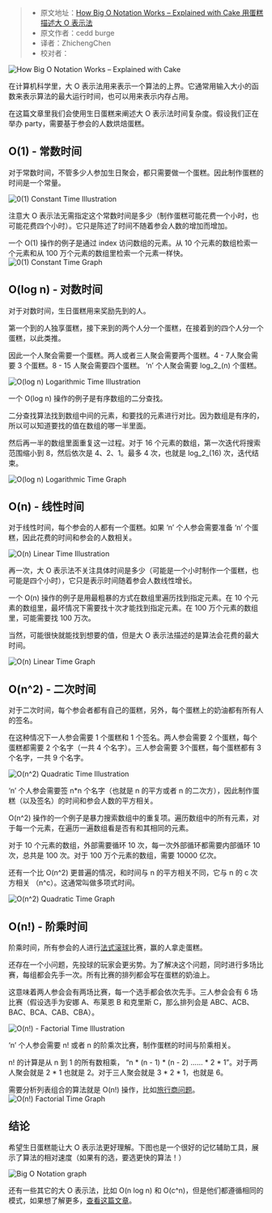> -   原文地址：[How Big O Notation Works – Explained with Cake 用蛋糕描述大 O 表示法](https://www.freecodecamp.org/news/big-o-notation/)
> -   原文作者：cedd burge
> -   译者：ZhichengChen
> -   校对者：

![How Big O Notation Works – Explained with Cake](https://images.unsplash.com/photo-1464349095431-e9a21285b5f3?crop=entropy&cs=tinysrgb&fit=max&fm=jpg&ixid=MXwxMTc3M3wwfDF8c2VhcmNofDEyfHxjYWtlfGVufDB8fHw&ixlib=rb-1.2.1&q=80&w=2000)

在计算机科学里，大 O 表示法用来表示一个算法的上界。它通常用输入大小的函数来表示算法的最大运行时间，也可以用来表示内存占用。

在这篇文章里我们会使用生日蛋糕来阐述大 O 表示法时间复杂度。假设我们正在举办 party，需要基于参会的人数烘焙蛋糕。

## O(1) - 常数时间

对于常数时间，不管多少人参加生日聚会，都只需要做一个蛋糕。因此制作蛋糕的时间是一个常量。

![0(1) Constant Time Illustration](https://www.freecodecamp.org/news/content/images/2020/12/o-1--constant-time.png)

注意大 O 表示法无需指定这个常数时间是多少（制作蛋糕可能花费一个小时，也可能花费四个小时）。它只是陈述了时间不随着参会人数的增加而增加。

一个 O(1) 操作的例子是通过 index 访问数组的元素。从 10 个元素的数组检索一个元素和从 100 万个元素的数组里检索一个元素一样快。
![0(1) Constant Time Graph](https://www.freecodecamp.org/news/content/images/2020/12/o-1--constant-time-grqph.png)

##  O(log n) - 对数时间

对于对数时间，生日蛋糕用来奖励先到的人。

第一个到的人独享蛋糕，接下来到的两个人分一个蛋糕，在接着到的四个人分一个蛋糕，以此类推。

因此一个人聚会需要一个蛋糕。两人或者三人聚会需要两个蛋糕。4 - 7人聚会需要 3 个蛋糕。8 - 15 人聚会需要四个蛋糕。 ‘n’ 个人聚会需要 log_2_(n) 个蛋糕。

![O(log n) Logarithmic Time Illustration](https://www.freecodecamp.org/news/content/images/2020/12/o-log-n--logarithmic-time.png)

一个 O(log n) 操作的例子是有序数组的二分查找。

二分查找算法找到数组中间的元素，和要找的元素进行对比。因为数组是有序的，所以可以知道要找的值在数组的哪一半里面。

然后再一半的数组里面重复这一过程。对于 16 个元素的数组，第一次迭代将搜索范围缩小到 8，然后依次是 4、2、1。最多 4 次，也就是 log_2_(16) 次，迭代结束。

![O(log n) Logarithmic Time Graph](https://www.freecodecamp.org/news/content/images/2020/12/o-log-n--logarithmic-time-graph.png)

## O(n) - 线性时间

对于线性时间，每个参会的人都有一个蛋糕。如果 ‘n’ 个人参会需要准备 ‘n’ 个蛋糕，因此花费的时间和参会的人数相关。

![O(n) Linear Time Illustration](https://www.freecodecamp.org/news/content/images/2020/12/o-n--linear-time.png)

再一次，大 O 表示法不关注具体时间是多少（可能是一个小时制作一个蛋糕，也可能是四个小时），它只是表示时间随着参会人数线性增长。

一个 O(n) 操作的例子是用最粗暴的方式在数组里遍历找到指定元素。在 10 个元素的数组里，最坏情况下需要找十次才能找到指定元素。在 100 万个元素的数组里，可能需要找 100 万次。

当然，可能很快就能找到想要的值，但是大 O 表示法描述的是算法会花费的最大时间。

![O(n) Linear Time Graph](https://www.freecodecamp.org/news/content/images/2020/12/o-n--linear-time-graph.png)

## O(n^2) - 二次时间

对于二次时间，每个参会者都有自己的蛋糕，另外，每个蛋糕上的奶油都有所有人的签名。

在这种情况下一人参会需要 1 个蛋糕和 1 个签名。两人参会需要 2 个蛋糕，每个蛋糕都需要 2 个名字（一共 4 个名字）。三人参会需要 3个蛋糕，每个蛋糕都有 3 个名字，一共 9 个名字。

![O(n^2) Quadratic Time Illustration](https://www.freecodecamp.org/news/content/images/2020/12/o-n-2--quadratic-time.png)

‘n’ 个人参会需要签 n\*n 个名字（也就是 n 的平方或者 n 的二次方），因此制作蛋糕（以及签名）的时间和参会人数的平方相关。

O(n^2) 操作的一个例子是暴力搜索数组中的重复项。遍历数组中的所有元素，对于每一个元素，在遍历一遍数组看是否有和其相同的元素。

对于 10 个元素的数组，外部需要循环 10 次，每一次外部循环都需要内部循环 10 次，总共是 100 次。对于 100 万个元素的数组，需要 10000 亿次。

还有一个比 O(n^2) 更普遍的情况，和时间与 n 的平方相关不同，它与 n 的 c 次方相关 （n^c）。这通常叫做多项式时间。

![O(n^2) Quadratic Time Graph](https://www.freecodecamp.org/news/content/images/2020/12/o-n-2--quadratic-time-graph.png)

## O(n!) - 阶乘时间

阶乘时间，所有参会的人进行[法式滚球][1]比赛，赢的人拿走蛋糕。

还存在一个小问题，先投球的玩家会更劣势。为了解决这个问题，同时进行多场比赛，每组都会先手一次。所有比赛的排列都会写在蛋糕的奶油上。

这意味着两人参会会有两场比赛，每一个选手都会依次先手。三人参会会有 6 场比赛（假设选手为安娜 A、布莱恩 B 和克里斯 C，那么排列会是 ABC、ACB、BAC、BCA、CAB、CBA）。
 
![O(n!) - Factorial Time Illustration](https://www.freecodecamp.org/news/content/images/2020/12/o-n---factorial-time.png)

 ‘n’ 个人参会需要 n! 或者 n 的阶乘次比赛，制作蛋糕的时间与阶乘相关。

n! 的计算是从 n 到 1 的所有数相乘， “n \* (n - 1) \* (n - 2) …… \* 2 \* 1”。对于两人聚会就是 2 \* 1 也就是 2。对于三人聚会就是 3 \* 2 \* 1，也就是 6。

需要分析列表组合的算法就是 O(n!) 操作，比如[旅行商问题][2]。
![O(n!) Factorial Time Graph](https://www.freecodecamp.org/news/content/images/2020/12/image-165.png)

## 结论

希望生日蛋糕能让大 O 表示法更好理解。下图也是一个很好的记忆辅助工具，展示了算法的相对速度（如果有的选，要选更快的算法！）

![Big O Notation graph](https://www.freecodecamp.org/news/content/images/2020/12/image-166.png)

还有一些其它的大 O 表示法，比如 O(n log n) 和 O(c^n)，但是他们都遵循相同的模式，如果想了解更多，[查看这篇文章][3]。

[1]: https://en.wikipedia.org/wiki/P%C3%A9tanque
[2]: https://en.wikipedia.org/wiki/Travelling_salesman_problem
[3]: https://www.freecodecamp.org/news/big-o-notation-why-it-matters-and-why-it-doesnt-1674cfa8a23c/
